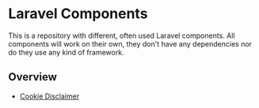 # Laravel Components
This is a repository with different, often used Laravel components.
All components will work on their own, they don't have any dependencies nor do they use any kind of framework.

## Overview
- [Cookie Disclaimer](./cookie-disclaimer/README.md)